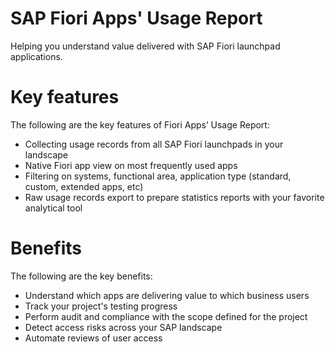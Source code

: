 # SAP Fiori Apps' Usage Report
Helping you understand value delivered with SAP Fiori launchpad applications.

# Key features

The following are the key features of Fiori Apps’ Usage Report:
- Collecting usage records from all SAP Fiori launchpads in your landscape
- Native Fiori app view on most frequently used apps
- Filtering on systems, functional area, application type (standard, custom, extended apps, etc)
- Raw usage records export to prepare statistics reports with your favorite analytical tool

# Benefits
The following are the key benefits:
-   Understand which apps are delivering value to which business users
-   Track your project's testing progress
-   Perform audit and compliance with the scope defined for the project
-	Detect access risks across your SAP landscape
-	Automate reviews of user access